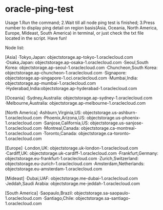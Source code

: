 # oracle-ping-test
Usage
1.Run the command;
2.Wait till all node ping test is finished;
3.Press number to display ping detail on region basis(Asia, Oceania, North America, Europe, Mideast, South America) in terminal, or just check the txt file located in the script.
Have fun!

Node list:

[Asia]
·Tokyo,Japan: objectstorage.ap-tokyo-1.oraclecloud.com
·Osaka,Japan: objectstorage.ap-osaka-1.oraclecloud.com
·Seoul,South Korea: objectstorage.ap-seoul-1.oraclecloud.com
·Chuncheon,South Korea: objectstorage.ap-chuncheon-1.oraclecloud.com
·Signapore: objectstorage.ap-singapore-1.oci.oraclecloud.com
·Mumbai,India: objectstorage.ap-mumbai-1.oraclecloud.com
·Hyderabad,India:objectstorage.ap-hyderabad-1.oraclecloud.com

[Oceania]
·Sydney,Australia: objectstorage.ap-sydney-1.oraclecloud.com
·Melbourne,Australia: objectstorage.ap-melbourne-1.oraclecloud.com

[North America]
·Ashburn,Virginia,US: objectstorage.us-ashburn-1.oraclecloud.com
·Phoenix,Arizona,US: objectstorage.us-phoenix-1.oraclecloud.com
·Sanjose,California,US: objectstorage.us-sanjose-1.oraclecloud.com
·Montreal,Canada: objectstorage.ca-montreal-1.oraclecloud.com
·Toronto,Canada: objectstorage.ca-toronto-1.oraclecloud.com

[Europe]
·London,UK: objectstorage.uk-london-1.oraclecloud.com
·Cardiff,UK: objectstorage.uk-cardiff-1.oraclecloud.com
·Frankfurt,Germany: objectstorage.eu-frankfurt-1.oraclecloud.com
·Zurich,Switzerland: objectstorage.eu-zurich-1.oraclecloud.com
·Amsterdam,Netherlands: objectstorage.eu-amsterdam-1.oraclecloud.com

[Mideast]
·Dubai,UAF: objectstorage.me-dubai-1.oraclecloud.com
·Jeddah,Saudi Arabia: objectstorage.me-jeddah-1.oraclecloud.com

[South America]
·Saopaulo,Brazil: objectstorage.sa-saopaulo-1.oraclecloud.com
·Santiago,Chile: objectstorage.sa-santiago-1.oraclecloud.com


